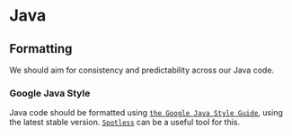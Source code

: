 # Java

## Formatting

We should aim for consistency and predictability across our Java code.

### Google Java Style

Java code should be formatted using
[`the Google Java Style Guide`](https://google.github.io/styleguide/javaguide.html), using the latest
stable version.
[`Spotless`](https://github.com/diffplug/spotless) can be a useful tool for this.  